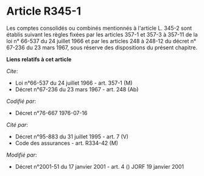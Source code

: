 # Article R345-1

Les comptes consolidés ou combinés mentionnés à l'article L. 345-2 sont établis suivant les règles fixées par les articles
357-1 et 357-3 à 357-11 de la loi n° 66-537 du 24 juillet 1966 et par les articles 248 à 248-12 du décret n° 67-236 du 23
mars 1967, sous réserve des dispositions du présent chapitre.

**Liens relatifs à cet article**

_Cite_:

  - Loi n°66-537 du 24 juillet 1966 - art. 357-1 (M)
  - Décret n°67-236 du 23 mars 1967 - art. 248 (Ab)

_Codifié par_:

  - Décret n°76-667 1976-07-16

_Cité par_:

  - Décret n°95-883 du 31 juillet 1995 - art. 7 (V)
  - Code des assurances - art. R334-42 (M)

_Modifié par_:

  - Décret n°2001-51 du 17 janvier 2001 - art. 4 () JORF 19 janvier 2001
